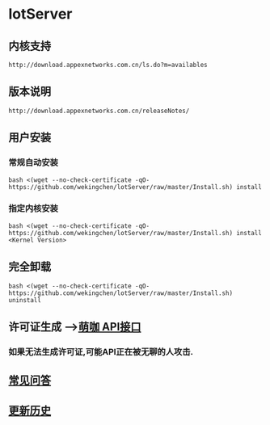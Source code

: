 # lotServer

## 内核支持
```
http://download.appexnetworks.com.cn/ls.do?m=availables
```

## 版本说明
```
http://download.appexnetworks.com.cn/releaseNotes/
```

## 用户安装
### 常规自动安装
```
bash <(wget --no-check-certificate -qO- https://github.com/wekingchen/lotServer/raw/master/Install.sh) install
```

### 指定内核安装
```
bash <(wget --no-check-certificate -qO- https://github.com/wekingchen/lotServer/raw/master/Install.sh) install <Kernel Version>
```

## 完全卸载
```
bash <(wget --no-check-certificate -qO- https://github.com/wekingchen/lotServer/raw/master/Install.sh) uninstall
```

## 许可证生成 -->[萌咖 API接口](https://moeclub.org/api)  
### 如果无法生成许可证,可能API正在被无聊的人攻击.

## [常见问答](https://github.com/MoeClub/lotServer/wiki)     

## [更新历史](http://download.appexnetworks.com.cn/releaseNotes/)     

  

